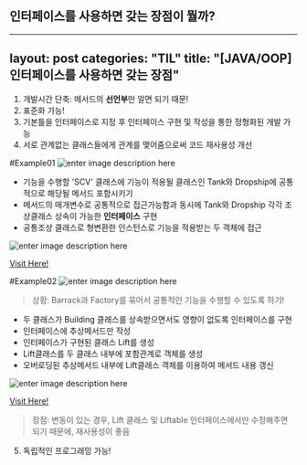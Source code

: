 ﻿## 인터페이스를 사용하면 갖는  **장점**이 뭘까?
---
layout: post
categories: "TIL"
title: "[JAVA/OOP]인터페이스를 사용하면 갖는 장점"
---
1.  개발시간 단축: 메서드의  **선언부**만 알면 되기 때문!
2.  표준화 가능!
3. 기본틀을 인터페이스로 지정 후 인터페이스 구현 및 작성을 통한 정형화된 개발 가능
4.  서로 관계없는 클래스들에게 관계를 맺어줌으로써 코드 재사용성 개선

#Example01
![enter image description here](https://github.com/hy6219/TIL-Today-I-Learned-/blob/main/JAVA/OOP%28Object%20Oriented%20Programming/Interface/Reusable/Different_class/%EC%9D%B8%ED%84%B0%ED%8E%98%EC%9D%B4%EC%8A%A4%20%EC%8B%A4%EC%8A%B5_%EA%B3%84%EC%B8%B5%EB%8F%84.png?raw=true)
-   기능을 수행할 'SCV' 클래스에 기능이 적용될 클래스인 Tank와 Dropship에 공통적으로 해당될 메서드 포함시키기
-   메서드의 매개변수로 공통적으로 접근가능함과 동시에 Tank와 Dropship 각각 조상클래스 상속이 가능한  **인터페이스** 구현
-   공통조상 클래스로 형변환한 인스턴스로 기능을 적용받는 두 객체에 접근

![enter image description here](https://github.com/hy6219/TIL-Today-I-Learned-/blob/main/JAVA/OOP%28Object%20Oriented%20Programming/Interface/Reusable/Different_class/%EC%9D%B8%ED%84%B0%ED%8E%98%EC%9D%B4%EC%8A%A4%20%EC%8B%A4%EC%8A%B5_%EA%B3%84%EC%B8%B5%EB%8F%84-res.png?raw=true)

[Visit Here!](https://github.com/hy6219/TIL-Today-I-Learned-/tree/main/JAVA/OOP%28Object%20Oriented%20Programming/Interface/Reusable/Different_class)


#Example02
![enter image description here](https://github.com/hy6219/TIL-Today-I-Learned-/blob/main/JAVA/OOP%28Object%20Oriented%20Programming/Interface/Reusable/Same_class/%EC%9D%B8%ED%84%B0%ED%8E%98%EC%9D%B4%EC%8A%A4%20%EC%8B%A4%EC%8A%B5_%EA%B3%84%EC%B8%B5%EB%8F%842.png?raw=true)

> 상황: Barrack과 Factory를 묶어서 공통적인 기능을 수행할 수 있도록 하기!

-   두 클래스가 Building 클래스를 상속받으면서도 영향이 없도록 인터페이스를 구현
-   인터페이스에 추상메서드만 작성
-   인터페이스가 구현된 클래스 Lift를 생성
-   Lift클래스를 두 클래스 내부에 포함관계로 객체를 생성
-   오버로딩된 추상메서드 내부에 Lift클래스 객체를 이용하여 메서드 내용 갱신

![enter image description here](https://github.com/hy6219/TIL-Today-I-Learned-/blob/main/JAVA/OOP%28Object%20Oriented%20Programming/Interface/Reusable/Same_class/%EC%9D%B8%ED%84%B0%ED%8E%98%EC%9D%B4%EC%8A%A4%20%EC%8B%A4%EC%8A%B5_%EA%B3%84%EC%B8%B5%EB%8F%842-res.png?raw=true)

[Visit Here!](https://github.com/hy6219/TIL-Today-I-Learned-/tree/main/JAVA/OOP%28Object%20Oriented%20Programming/Interface/Reusable/Same_class)


> 장점: 변동이 있는 경우, Lift 클래스 및 Liftable 인터페이스에서만 수정해주면 되기 때문에, 재사용성이 좋음


5.  독립적인 프로그래밍 가능!


